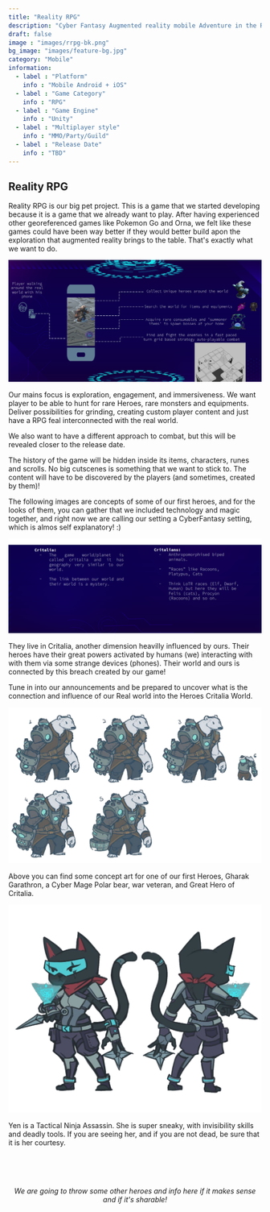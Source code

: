 ```yaml
---
title: "Reality RPG"
description: "Cyber Fantasy Augmented reality mobile Adventure in the Real World."
draft: false
image : "images/rrpg-bk.png"
bg_image: "images/feature-bg.jpg"
category: "Mobile"
information:
  - label : "Platform"
    info : "Mobile Android + iOS"
  - label : "Game Category"
    info : "RPG"
  - label : "Game Engine"
    info : "Unity"
  - label : "Multiplayer style"
    info : "MMO/Party/Guild"
  - label : "Release Date"
    info : "TBD"
---
```


## Reality RPG

Reality RPG is our big pet project. This is a game that we started developing because it is a game that we already want to play. After having experienced other georeferenced games like Pokemon Go and Orna, we felt like these games could have been way better if they would better build apon the exploration that augmented reality brings to the table. That's exactly what we want to do.

![Example image](/images/game-idea.png)

Our mains focus is exploration, engagement, and immersiveness. We want player to be able to hunt for rare Heroes, rare monsters and equipments. Deliver possibilities for grinding, creating custom player content and just have a RPG feal interconnected with the real world.


We also want to have a different approach to combat, but this will be revealed closer to the release date.

The history of the game will be hidden inside its items, characters, runes and scrolls. No big cutscenes is something that we want to stick to. The content will have to be discovered by the players (and sometimes, created by them)! 

The following images are concepts of some of our first heroes, and for the looks of them, you can gather that we included technology and magic together, and right now we are calling our setting a CyberFantasy setting, which is almos self explanatory! :)

![](/images/critalia1.png)

They live in Critalia, another dimension heavilly influenced by ours. Their heroes have their great powers activated by humans (we) interacting with with them via some strange devices (phones). Their world and ours is connected by this breach created by our game!


Tune in into our announcements and be prepared to uncover what is the connection and influence of our Real world into the Heroes Critalia World.


![Example image](/images/bear2d.png)

Above you can find some concept art for one of our first Heroes, Gharak Garathron, a Cyber Mage Polar bear, war veteran, and Great Hero of Critalia.

![Example image](/images/cat2d.png)

Yen is a Tactical Ninja Assassin. She is super sneaky, with invisibility skills and deadly tools. If you are seeing her, and if you are not dead, be sure that it is her courtesy.

<br>
<br>
<br>
<p style="text-align: center;"><em>We are going to throw some other heroes and info here if it makes sense and if it's sharable!</em></p>